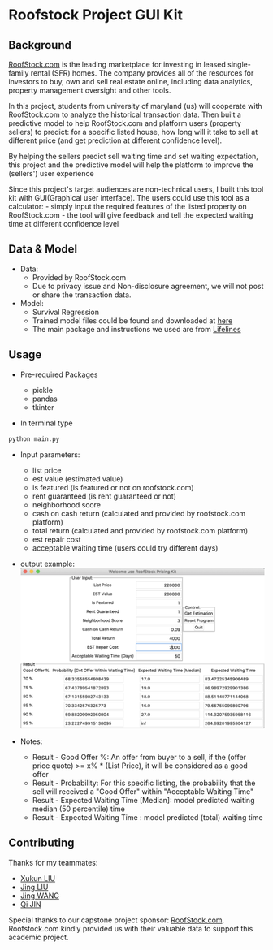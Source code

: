 # Roofstock Project GUI Kit

## Background
[RoofStock.com](https://www.roofstock.com/) is the leading marketplace for investing in leased single-family rental (SFR) homes.
The company provides all of the resources for investors to buy,
own and sell real estate online, including data analytics, property management oversight and other tools.

In this project, students from university of maryland (us) will cooperate with RoofStock.com
to analyze the historical transaction data. Then built a predictive model to help RoofStock.com and platform users
(property sellers) to predict: for a specific listed house, how long will it take to sell at different price
(and get prediction at different confidence level).

By helping the sellers predict sell waiting time and set waiting expectation,
this project and the predictive model will help the platform to improve the (sellers') user experience

Since this project's target audiences are non-technical users, I built this tool kit with GUI(Graphical user interface).
The users could use this tool as a calculator:
    - simply input the required features of the listed property on RoofStock.com
    - the tool will give feedback and tell the expected waiting time at different confidence level
    
## Data & Model
- Data:
    - Provided by RoofStock.com
    - Due to privacy issue and Non-disclosure agreement, we will not post or share the transaction data.
- Model:
    - Survival Regression
    - Trained model files could be found and downloaded at [here](/model_files)
    - The main package and instructions we used are from [Lifelines](https://github.com/CamDavidsonPilon/lifelines/blob/master/docs/index.rst)
 
## Usage
- Pre-required Packages
    - pickle
    - pandas
    - tkinter

- In terminal type

```python
python main.py
```

- Input parameters:
    - list price
    - est value (estimated value)
    - is featured (is featured or not on roofstock.com)
    - rent guaranteed (is rent guaranteed or not)
    - neighborhood score
    - cash on cash return (calculated and provided by roofstock.com platform)
    - total return (calculated and provided by roofstock.com platform)
    - est repair cost
    - acceptable waiting time (users could try different days)
    
- output example: 
    ![demo](doc/Roofstock_project_GUI_demo.png)
    
- Notes:
    - Result - Good Offer %: An offer from buyer to a sell, if the (offer price quote) >= x% * (List Price),
    it will be considered as a good offer
    - Result - Probability: For this specific listing, the probability that the sell will received a "Good Offer" within "Acceptable Waiting Time"
    - Result - Expected Waiting Time [Median]: model predicted waiting median (50 percentile) time
    - Result - Expected Waiting Time : model predicted (total) waiting time

## Contributing
Thanks for my teammates: 
- [Xukun LIU](https://www.linkedin.com/in/xukunliu1994/)
- [Jing LIU](https://www.linkedin.com/in/jing-liu1014/)
- [Jing WANG](https://www.linkedin.com/in/jing-wang-943b03171/)
- [Qi JIN](https://www.linkedin.com/in/qi-jin-0716/)

Special thanks to our capstone project sponsor: [RoofStock.com](https://www.roofstock.com/).
Roofstock.com kindly provided us with their valuable data to support this academic project.    